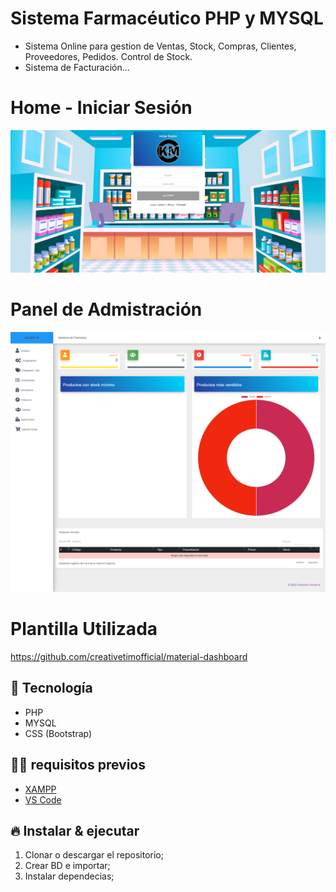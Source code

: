 # Sistema Farmacéutico PHP y MYSQL

- Sistema Online para gestion de Ventas, Stock, Compras, Clientes, Proveedores, Pedidos. Control de Stock. 
- Sistema de Facturación...

# Home - Iniciar Sesión

![Home](https://github.com/ingkilber/Pharmacy-Laravel/blob/main/assets/img/Iniciar-Sesion.png)

# Panel de Admistración

![dashboard](https://github.com/ingkilber/Pharmacy-Laravel/blob/main/assets/img/Panel-de-Administracion.png)

# Plantilla Utilizada

https://github.com/creativetimofficial/material-dashboard

## 🚀 Tecnología

- PHP
- MYSQL
- CSS (Bootstrap)


## ✋🏻 requisitos previos

- [XAMPP](https://www.apachefriends.org/es/index.html)
- [VS Code](https://code.visualstudio.com/)

## 🔥 Instalar & ejecutar

1. Clonar o descargar el repositorio;
2. Crear BD e importar;
3. Instalar dependecias;